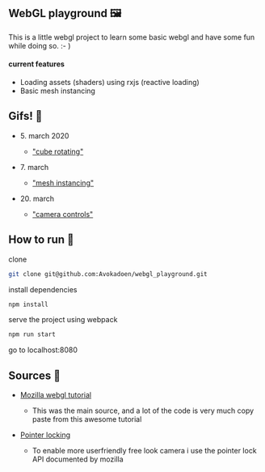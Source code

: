 ## WebGL playground 🖼️
This is a little webgl project to learn some basic webgl and have some fun while doing so. :- )

#### current features
- Loading assets (shaders) using rxjs (reactive loading)
- Basic mesh instancing

## Gifs! 👀
- 5\. march 2020

    - ["cube rotating"](https://i.imgur.com/LlpKd7a)

- 7\. march

    - ["mesh instancing"](https://i.imgur.com/qNgp9qT)

- 20\. march 
    - ["camera controls"](https://i.imgur.com/g1pTJ97)

## How to run 🚀
clone
```bash
git clone git@github.com:Avokadoen/webgl_playground.git
```

install dependencies
```bash
npm install
```

serve the project using webpack
```bash
npm run start
```

go to localhost:8080 


## Sources 📖
- [Mozilla webgl tutorial](https://developer.mozilla.org/en-US/docs/Web/API/WebGL_API/Tutorial/Getting_started_with_WebGL)
    - This was the main source, and a lot of the code is very much copy paste from this awesome tutorial

- [Pointer locking](https://developer.mozilla.org/en-US/docs/Web/API/Pointer_Lock_API)
    - To enable more userfriendly free look camera i use the pointer lock API documented by mozilla 